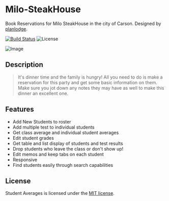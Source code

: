 # Milo-SteakHouse

Book Reservations for Milo SteakHouse in the city of Carson. Designed by [planlodge](http://planlodge.com).

[![Build Status](https://travis-ci.org/stevenbenner/jquery-powertip.svg?branch=master)](https://travis-ci.org/stevenbenner/jquery-powertip)
![License](https://img.shields.io/packagist/l/doctrine/orm.svg)

![Image](https://github.com/planlodge/Student-Average/blob/master/public/img/screen.png?raw=true)

## Description

> It's dinner time and the family is hungry! All you need to do is make a reservation for this party and get some basic information on them. Make sure you jot down any notes they may have as well to make this dinner an excellent one.

## Features
- Add New Students to roster
- Add multiple test to individual students
- Get class average and individual student averages
- Edit student grades
- Get table and list display of students and test results
- Drop students who leave the class or don't show up!
- Edit memos and keep tabs on each student
- Responsive
- Find students easily through search capabilities

## License

Student Averages is licensed under the [MIT license](http://opensource.org/licenses/MIT).
